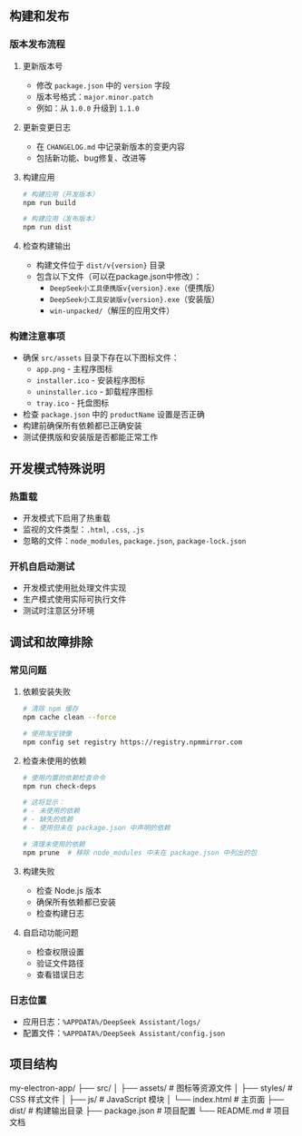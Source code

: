 ## 构建和发布

### 版本发布流程
1. 更新版本号
   - 修改 `package.json` 中的 `version` 字段
   - 版本号格式：`major.minor.patch`
   - 例如：从 `1.0.0` 升级到 `1.1.0`

2. 更新变更日志
   - 在 `CHANGELOG.md` 中记录新版本的变更内容
   - 包括新功能、bug修复、改进等

3. 构建应用
   ```bash
   # 构建应用（开发版本）
   npm run build

   # 构建应用（发布版本）
   npm run dist
   ```

4. 检查构建输出
   - 构建文件位于 `dist/v{version}` 目录
   - 包含以下文件（可以在package.json中修改）：
     - `DeepSeek小工具便携版v{version}.exe`（便携版）
     - `DeepSeek小工具安装版v{version}.exe`（安装版）
     - `win-unpacked/`（解压的应用文件）

### 构建注意事项
- 确保 `src/assets` 目录下存在以下图标文件：
  - `app.png` - 主程序图标
  - `installer.ico` - 安装程序图标
  - `uninstaller.ico` - 卸载程序图标
  - `tray.ico` - 托盘图标
- 检查 `package.json` 中的 `productName` 设置是否正确
- 构建前确保所有依赖都已正确安装
- 测试便携版和安装版是否都能正常工作


## 开发模式特殊说明

### 热重载
- 开发模式下启用了热重载
- 监视的文件类型：`.html`, `.css`, `.js`
- 忽略的文件：`node_modules`, `package.json`, `package-lock.json`

### 开机自启动测试
- 开发模式使用批处理文件实现
- 生产模式使用实际可执行文件
- 测试时注意区分环境

## 调试和故障排除

### 常见问题
1. 依赖安装失败
   ```bash
   # 清除 npm 缓存
   npm cache clean --force
   
   # 使用淘宝镜像
   npm config set registry https://registry.npmmirror.com
   ```

2. 检查未使用的依赖
   ```bash
   # 使用内置的依赖检查命令
   npm run check-deps
   
   # 这将显示：
   # - 未使用的依赖
   # - 缺失的依赖
   # - 使用但未在 package.json 中声明的依赖
   
   # 清理未使用的依赖
   npm prune  # 移除 node_modules 中未在 package.json 中列出的包
   ```

3. 构建失败
   - 检查 Node.js 版本
   - 确保所有依赖都已安装
   - 检查构建日志

4. 自启动功能问题
   - 检查权限设置
   - 验证文件路径
   - 查看错误日志

### 日志位置
- 应用日志：`%APPDATA%/DeepSeek Assistant/logs/`
- 配置文件：`%APPDATA%/DeepSeek Assistant/config.json`

## 项目结构
my-electron-app/
├── src/
│ ├── assets/ # 图标等资源文件
│ ├── styles/ # CSS 样式文件
│ ├── js/ # JavaScript 模块
│ └── index.html # 主页面
├── dist/ # 构建输出目录
├── package.json # 项目配置
└── README.md # 项目文档